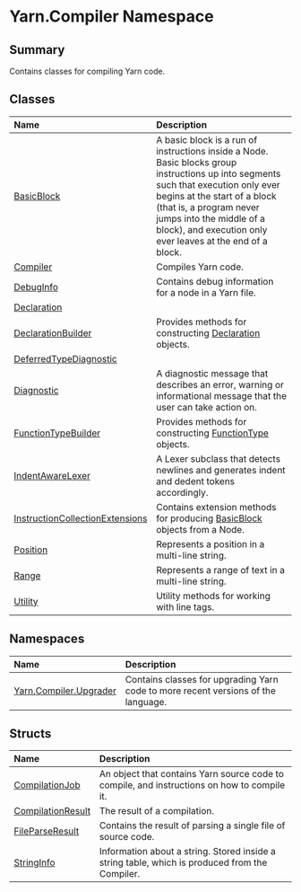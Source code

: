# Yarn.Compiler Namespace

## Summary

Contains classes for compiling Yarn code.


## Classes

|Name|Description|
|:---|:---|
|[BasicBlock](api/csharp/yarn.compiler.basicblock.md)|A basic block is a run of instructions inside a Node. Basic blocks group instructions up into segments such that execution only ever begins at the start of a block (that is, a program never jumps into the middle of a block), and execution only ever leaves at the end of a block.|
|[Compiler](api/csharp/yarn.compiler.compiler.md)|Compiles Yarn code.|
|[DebugInfo](api/csharp/yarn.compiler.debuginfo.md)|Contains debug information for a node in a Yarn file.|
|[Declaration](api/csharp/yarn.compiler.declaration.md)||
|[DeclarationBuilder](api/csharp/yarn.compiler.declarationbuilder.md)|Provides methods for constructing  <a href="yarn.compiler.declaration.md">Declaration</a>  objects.|
|[DeferredTypeDiagnostic](api/csharp/yarn.compiler.deferredtypediagnostic.md)||
|[Diagnostic](api/csharp/yarn.compiler.diagnostic.md)|A diagnostic message that describes an error, warning or informational message that the user can take action on.|
|[FunctionTypeBuilder](api/csharp/yarn.compiler.functiontypebuilder.md)|Provides methods for constructing  <a href="yarn.functiontype.md">FunctionType</a>  objects.|
|[IndentAwareLexer](api/csharp/yarn.compiler.indentawarelexer.md)|A Lexer subclass that detects newlines and generates indent and dedent tokens accordingly.|
|[InstructionCollectionExtensions](api/csharp/yarn.compiler.instructioncollectionextensions.md)|Contains extension methods for producing  <a href="yarn.compiler.basicblock.md">BasicBlock</a>  objects from a Node.|
|[Position](api/csharp/yarn.compiler.position.md)|Represents a position in a multi-line string.|
|[Range](api/csharp/yarn.compiler.range.md)|Represents a range of text in a multi-line string.|
|[Utility](api/csharp/yarn.compiler.utility.md)|Utility methods for working with line tags.|

## Namespaces

|Name|Description|
|:---|:---|
|[Yarn.Compiler.Upgrader](api/csharp/yarn.compiler.upgrader.md)|Contains classes for upgrading Yarn code to more recent versions of the language.|

## Structs

|Name|Description|
|:---|:---|
|[CompilationJob](api/csharp/yarn.compiler.compilationjob.md)|An object that contains Yarn source code to compile, and instructions on how to compile it.|
|[CompilationResult](api/csharp/yarn.compiler.compilationresult.md)|The result of a compilation.|
|[FileParseResult](api/csharp/yarn.compiler.fileparseresult.md)|Contains the result of parsing a single file of source code.|
|[StringInfo](api/csharp/yarn.compiler.stringinfo.md)|Information about a string. Stored inside a string table, which is produced from the Compiler.|

